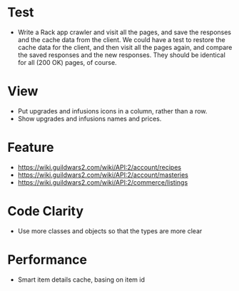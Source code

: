 # Test

* Write a Rack app crawler and visit all the pages, and save the responses
  and the cache data from the client. We could have a test to restore the
  cache data for the client, and then visit all the pages again, and compare
  the saved responses and the new responses. They should be identical for
  all (200 OK) pages, of course.

# View

* Put upgrades and infusions icons in a column, rather than a row.
* Show upgrades and infusions names and prices.

# Feature

* https://wiki.guildwars2.com/wiki/API:2/account/recipes
* https://wiki.guildwars2.com/wiki/API:2/account/masteries
* https://wiki.guildwars2.com/wiki/API:2/commerce/listings

# Code Clarity

* Use more classes and objects so that the types are more clear

# Performance

* Smart item details cache, basing on item id
